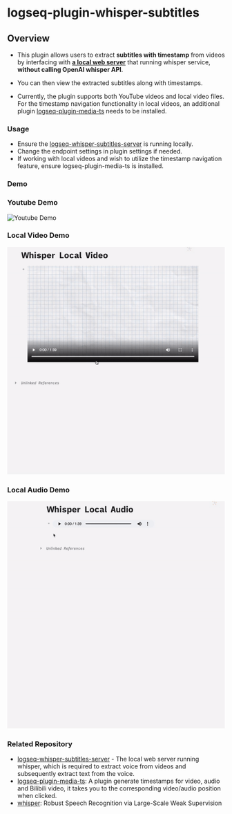 # logseq-plugin-whisper-subtitles
## Overview
* This plugin allows users to extract **subtitles with timestamp** from videos by interfacing with **[a local web server](https://github.com/usoonees/logseq-whisper-subtitles-server)** that running whisper service, **without calling OpenAI whisper API**.

* You can then view the extracted subtitles along with timestamps. 

* Currently, the plugin supports both YouTube videos and local video files. For the timestamp navigation functionality in local videos, an additional plugin [logseq-plugin-media-ts](https://github.com/sethyuan/logseq-plugin-media-ts) needs to be installed.


### Usage
* Ensure the [logseq-whisper-subtitles-server](https://github.com/usoonees/logseq-whisper-subtitles-server) is running locally.
* Change the endpoint settings in plugin settings if needed.
* If working with local videos and wish to utilize the timestamp navigation feature, ensure logseq-plugin-media-ts is installed.

### Demo
### Youtube Demo
![Youtube Demo](youtube_demo.gif)
### Local Video Demo
![Local Video Demo](local_video.gif)
### Local Audio Demo
![Local Audio Demo](local_audio.gif)

### Related Repository
* [logseq-whisper-subtitles-server](https://github.com/usoonees/logseq-whisper-subtitles-server) - The local web server running whisper, which is required to extract voice from videos and subsequently extract text from the voice.
* [logseq-plugin-media-ts](https://github.com/sethyuan/logseq-plugin-media-ts): A plugin generate timestamps for video, audio and Bilibili video, it takes you to the corresponding video/audio position when clicked.
* [whisper](https://github.com/openai/whisper): Robust Speech Recognition via Large-Scale Weak Supervision